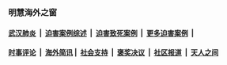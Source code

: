 
### 明慧海外之窗

####  [武汉肺炎](indexes/365.md?t=02181500) &nbsp;|&nbsp;  [迫害案例综述](indexes/328.md?t=02181500) &nbsp;|&nbsp; [迫害致死案例](indexes/277.md?t=02181500)  &nbsp;|&nbsp; [更多迫害案例](indexes/81.md?t=02181500)  &nbsp;|&nbsp; 
####  [时事评论](indexes/19.md?t=02181500) &nbsp;|&nbsp; [海外简讯](indexes/245.md?t=02181500)&nbsp;|&nbsp;  [社会支持](indexes/140.md?t=02181500) &nbsp;|&nbsp; [褒奖决议](indexes/282.md?t=02181500) &nbsp;|&nbsp; [社区报道](indexes/91.md?t=02181500)  &nbsp;|&nbsp; [天人之间](indexes/78.md?t=02181500) 

